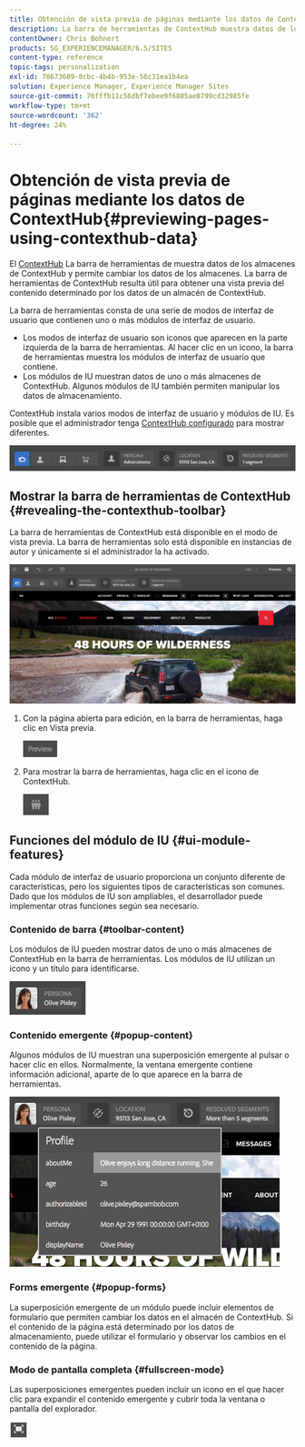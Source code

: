 ```yaml
---
title: Obtención de vista previa de páginas mediante los datos de ContextHub
description: La barra de herramientas de ContextHub muestra datos de los almacenes de ContextHub, le permite cambiar datos de los almacenes y resulta útil para obtener una vista previa del contenido
contentOwner: Chris Bohnert
products: SG_EXPERIENCEMANAGER/6.5/SITES
content-type: reference
topic-tags: personalization
exl-id: 78673609-8cbc-4b4b-953e-56c31ea1b4ea
solution: Experience Manager, Experience Manager Sites
source-git-commit: 76fffb11c56dbf7ebee9f6805ae0799cd32985fe
workflow-type: tm+mt
source-wordcount: '362'
ht-degree: 24%

---
```


# Obtención de vista previa de páginas mediante los datos de ContextHub{#previewing-pages-using-contexthub-data}

El [ContextHub](/help/sites-developing/contexthub.md) La barra de herramientas de muestra datos de los almacenes de ContextHub y permite cambiar los datos de los almacenes. La barra de herramientas de ContextHub resulta útil para obtener una vista previa del contenido determinado por los datos de un almacén de ContextHub.

La barra de herramientas consta de una serie de modos de interfaz de usuario que contienen uno o más módulos de interfaz de usuario.

* Los modos de interfaz de usuario son iconos que aparecen en la parte izquierda de la barra de herramientas. Al hacer clic en un icono, la barra de herramientas muestra los módulos de interfaz de usuario que contiene.
* Los módulos de IU muestran datos de uno o más almacenes de ContextHub. Algunos módulos de IU también permiten manipular los datos de almacenamiento.

ContextHub instala varios modos de interfaz de usuario y módulos de IU. Es posible que el administrador tenga [ContextHub configurado](/help/sites-developing/ch-configuring.md) para mostrar diferentes.

![screen_shot_2018-03-23at093446](assets/screen_shot_2018-03-23at093446.png)

## Mostrar la barra de herramientas de ContextHub {#revealing-the-contexthub-toolbar}

La barra de herramientas de ContextHub está disponible en el modo de vista previa. La barra de herramientas solo está disponible en instancias de autor y únicamente si el administrador la ha activado.

![screen_shot_2018-03-23at093730](assets/screen_shot_2018-03-23at093730.png)

1. Con la página abierta para edición, en la barra de herramientas, haga clic en Vista previa.

   ![chlimage_1-219](assets/chlimage_1-219.png)

1. Para mostrar la barra de herramientas, haga clic en el icono de ContextHub.

   ![Context Hub](do-not-localize/screen_shot_2018-03-23at093621.png)

## Funciones del módulo de IU {#ui-module-features}

Cada módulo de interfaz de usuario proporciona un conjunto diferente de características, pero los siguientes tipos de características son comunes. Dado que los módulos de IU son ampliables, el desarrollador puede implementar otras funciones según sea necesario.

### Contenido de barra {#toolbar-content}

Los módulos de IU pueden mostrar datos de uno o más almacenes de ContextHub en la barra de herramientas. Los módulos de IU utilizan un icono y un título para identificarse.

![screen_shot_2018-03-23at093936](assets/screen_shot_2018-03-23at093936.png)

### Contenido emergente {#popup-content}

Algunos módulos de IU muestran una superposición emergente al pulsar o hacer clic en ellos. Normalmente, la ventana emergente contiene información adicional, aparte de lo que aparece en la barra de herramientas.

![screen_shot_2018-03-23at094003](assets/screen_shot_2018-03-23at094003.png)

### Forms emergente {#popup-forms}

La superposición emergente de un módulo puede incluir elementos de formulario que permiten cambiar los datos en el almacén de ContextHub. Si el contenido de la página está determinado por los datos de almacenamiento, puede utilizar el formulario y observar los cambios en el contenido de la página.

### Modo de pantalla completa {#fullscreen-mode}

Las superposiciones emergentes pueden incluir un icono en el que hacer clic para expandir el contenido emergente y cubrir toda la ventana o pantalla del explorador.

![Pantalla completa](do-not-localize/chlimage_1-18.png)
